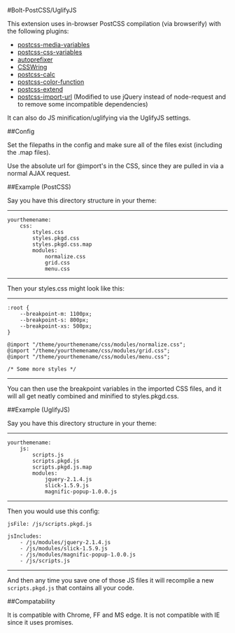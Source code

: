 #Bolt-PostCSS/UglifyJS


This extension uses in-browser PostCSS compilation (via browserify) with the
following plugins:

 * [postcss-media-variables](https://github.com/WolfgangKluge/postcss-media-variables)
 * [postcss-css-variables](https://github.com/MadLittleMods/postcss-css-variables)
 * [autoprefixer](https://github.com/postcss/autoprefixer)
 * [CSSWring](https://github.com/hail2u/node-csswring)
 * [postcss-calc](https://github.com/postcss/postcss-calc)
 * [postcss-color-function](https://github.com/postcss/postcss-color-function)
 * [postcss-extend](https://github.com/travco/postcss-extend)
 * [postcss-import-url](https://github.com/unlight/postcss-import-url) 
 (Modified to use jQuery instead of node-request and to remove some
 incompatible dependencies)
 
It can also do JS minification/uglifying via the UglifyJS settings.

##Config

Set the filepaths in the config and make sure all of the files exist (including
the .map files).

Use the absolute url for @import's in the CSS, since they are pulled in via a
normal AJAX request.

##Example (PostCSS)

Say you have this directory structure in your theme:

---

    yourthemename:
        css:
            styles.css
            styles.pkgd.css
            styles.pkgd.css.map
            modules:
                normalize.css
                grid.css
                menu.css

---

Then your styles.css might look like this:

---

    :root {
        --breakpoint-m: 1100px;
        --breakpoint-s: 800px;
        --breakpoint-xs: 500px;
    }
    
    @import "/theme/yourthemename/css/modules/normalize.css";
    @import "/theme/yourthemename/css/modules/grid.css";
    @import "/theme/yourthemename/css/modules/menu.css";

    /* Some more styles */
    
---
    
You can then use the breakpoint variables in the imported CSS files, and it
will all get neatly combined and minified to styles.pkgd.css.


##Example (UglifyJS)

Say you have this directory structure in your theme:

---

    yourthemename:
        js:
            scripts.js
            scripts.pkgd.js
            scripts.pkgd.js.map
            modules:
                jquery-2.1.4.js
                slick-1.5.9.js
                magnific-popup-1.0.0.js

---

Then you would use this config:

    jsFile: /js/scripts.pkgd.js
    
    jsIncludes:
        - /js/modules/jquery-2.1.4.js
        - /js/modules/slick-1.5.9.js
        - /js/modules/magnific-popup-1.0.0.js
        - /js/scripts.js
        
---

And then any time you save one of those JS files it will recomplie a new
`scripts.pkgd.js` that contains all your code.

##Compatability

It is compatible with Chrome, FF and MS edge. It is not compatible with IE
since it uses promises.
